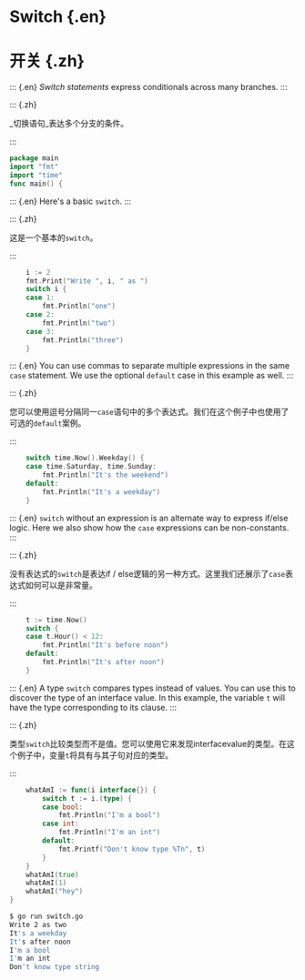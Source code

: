 
# Switch {.en}


# 开关 {.zh}


::: {.en}
_Switch statements_ express conditionals across many
branches.
:::

::: {.zh}

_切换语句_表达多个分支的条件。

:::


```go
package main
import "fmt"
import "time"
func main() {
```


::: {.en}
Here's a basic `switch`.
:::

::: {.zh}

这是一个基本的`switch`。

:::


```go
	i := 2
	fmt.Print("Write ", i, " as ")
	switch i {
	case 1:
		fmt.Println("one")
	case 2:
		fmt.Println("two")
	case 3:
		fmt.Println("three")
	}
```


::: {.en}
You can use commas to separate multiple expressions
in the same `case` statement. We use the optional
`default` case in this example as well.
:::

::: {.zh}

您可以使用逗号分隔同一`case`语句中的多个表达式。我们在这个例子中也使用了可选的`default`案例。

:::


```go
	switch time.Now().Weekday() {
	case time.Saturday, time.Sunday:
		fmt.Println("It's the weekend")
	default:
		fmt.Println("It's a weekday")
	}
```


::: {.en}
`switch` without an expression is an alternate way
to express if/else logic. Here we also show how the
`case` expressions can be non-constants.
:::

::: {.zh}

没有表达式的`switch`是表达if / else逻辑的另一种方式。这里我们还展示了`case`表达式如何可以是非常量。

:::


```go
	t := time.Now()
	switch {
	case t.Hour() < 12:
		fmt.Println("It's before noon")
	default:
		fmt.Println("It's after noon")
	}
```


::: {.en}
A type `switch` compares types instead of values.  You
can use this to discover the type of an interface
value.  In this example, the variable `t` will have the
type corresponding to its clause.
:::

::: {.zh}

类型`switch`比较类型而不是值。您可以使用它来发现interfacevalue的类型。在这个例子中，变量`t`将具有与其子句对应的类型。

:::


```go
	whatAmI := func(i interface{}) {
		switch t := i.(type) {
		case bool:
			fmt.Println("I'm a bool")
		case int:
			fmt.Println("I'm an int")
		default:
			fmt.Printf("Don't know type %Tn", t)
		}
	}
	whatAmI(true)
	whatAmI(1)
	whatAmI("hey")
}
```


```sh
$ go run switch.go 
Write 2 as two
It's a weekday
It's after noon
I'm a bool
I'm an int
Don't know type string
```


